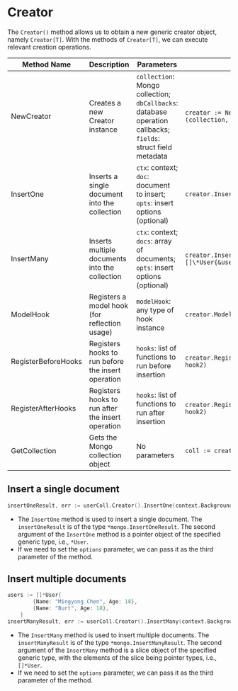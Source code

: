 # Creator

The `Creator()` method allows us to obtain a new generic creator object, namely `Creator[T]`. With the methods of `Creator[T]`, we can execute relevant creation operations.

| Method Name         | Description                                        | Parameters                                                                                                   | Example                                                     |
| ------------------- | -------------------------------------------------- | ------------------------------------------------------------------------------------------------------------ | ----------------------------------------------------------- |
| NewCreator          | Creates a new Creator instance                     | `collection`: Mongo collection; `dbCallbacks`: database operation callbacks; `fields`: struct field metadata | `creator := NewCreator[User](collection, callback, fields)` |
| InsertOne           | Inserts a single document into the collection      | `ctx`: context; `doc`: document to insert; `opts`: insert options (optional)                                 | `creator.InsertOne(ctx, &user)`                             |
| InsertMany          | Inserts multiple documents into the collection     | `ctx`: context; `docs`: array of documents; `opts`: insert options (optional)                                | `creator.InsertMany(ctx, []\*User{&user1, &user2})`         |
| ModelHook           | Registers a model hook (for reflection usage)      | `modelHook`: any type of hook instance                                                                       | `creator.ModelHook(MyHook{})`                               |
| RegisterBeforeHooks | Registers hooks to run before the insert operation | `hooks`: list of functions to run before insertion                                                           | `creator.RegisterBeforeHooks(hook1, hook2)`                 |
| RegisterAfterHooks  | Registers hooks to run after the insert operation  | `hooks`: list of functions to run after insertion                                                            | `creator.RegisterAfterHooks(hook1, hook2)`                  |
| GetCollection       | Gets the Mongo collection object                   | No parameters                                                                                                | `coll := creator.GetCollection()`                           |

## Insert a single document

```go
insertOneResult, err := userColl.Creator().InsertOne(context.Background(), &User{Name: "Mingyong Chen", Age: 18})
```

- The `InsertOne` method is used to insert a single document. The `insertOneResult` is of the type `*mongo.InsertOneResult`. The second argument of the `InsertOne` method is a pointer object of the specified generic type, i.e., `*User`.
- If we need to set the `options` parameter, we can pass it as the third parameter of the method.

## Insert multiple documents

```go
users := []*User{
		{Name: "Mingyong Chen", Age: 18},
		{Name: "Burt", Age: 18},
	}
insertManyResult, err := userColl.Creator().InsertMany(context.Background(), users)
```

- The `InsertMany` method is used to insert multiple documents. The `insertManyResult` is of the type `*mongo.InsertManyResult`. The second argument of the `InsertMany` method is a slice object of the specified generic type, with the elements of the slice being pointer types, i.e., `[]*User`.
- If we need to set the `options` parameter, we can pass it as the third parameter of the method.

